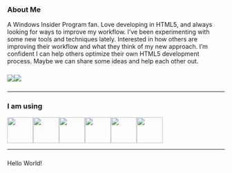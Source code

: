 ### About Me
<p>A Windows Insider Program fan. Love developing in HTML5, and always looking for ways to improve my workflow. I’ve been experimenting with some new tools and techniques lately. Interested in how others are improving their workflow and what they think of my new approach. I’m confident I can help others optimize their own HTML5 development process. Maybe we can share some ideas and help each other out.</p>

###

<div>
  <div style="display: flex;">
    <img src="https://github-readme-stats.vercel.app/api/top-langs/?username=GaoZi2014&layout=compact&show_icons=true&title_color=ffffff&icon_color=ffffff&text_color=ffffff&bg_color=2d2d2d" style="vertical-align: top;" />
    <img src="https://github-readme-stats.vercel.app/api?username=GaoZi2014&show_icons=true&title_color=ffffff&icon_color=ffffff&text_color=ffffff&bg_color=2d2d2d" />
  </div>
</div>

###

<hr>
<h3> I am using</h3>
<div>
  <div style="display: flex; flex-wrap: wrap;">
    <img style="width: 60px;" src="https://cdn.jsdelivr.net/gh/devicons/devicon@latest/icons/html5/html5-original.svg">
    <img style="width: 60px;" src="https://cdn.jsdelivr.net/gh/devicons/devicon@latest/icons/css3/css3-original.svg">
    <img style="width: 60px;" src="https://cdn.jsdelivr.net/gh/devicons/devicon@latest/icons/javascript/javascript-original.svg">
    <img style="width: 60px" src="https://cdn.jsdelivr.net/gh/devicons/devicon@latest/icons/nodejs/nodejs-original.svg">
    <img style="width: 60px;" src="https://cdn.jsdelivr.net/gh/devicons/devicon@latest/icons/python/python-original.svg">
    <img style="width: 60px;" src="https://cdn.jsdelivr.net/gh/devicons/devicon@latest/icons/vscode/vscode-original.svg">
  </div>
</div>
<hr>

###

<p align="left">Hello World!</p>

###

